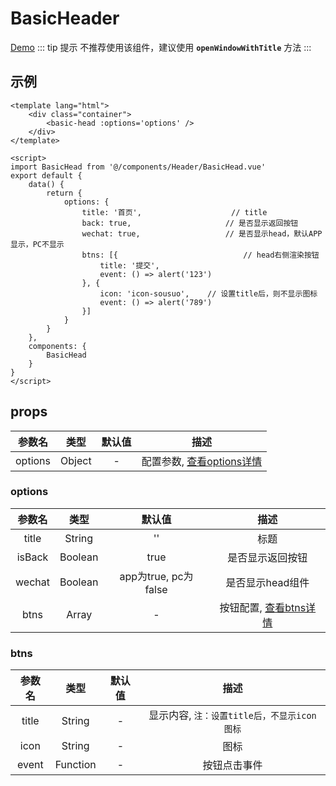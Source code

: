 # BasicHeader
[Demo](http://watasi.gitee.io/infozx_api/dist/#/basicHead)
::: tip 提示
不推荐使用该组件，建议使用 **`openWindowWithTitle`** 方法
:::


## 示例
``` vue{8}
<template lang="html">
	<div class="container">
		<basic-head :options='options' />
	</div>
</template>

<script>
import BasicHead from '@/components/Header/BasicHead.vue'
export default {
	data() {
		return {
			options: {
				title: '首页',					// title
				back: true,						// 是否显示返回按钮
				wechat: true,					// 是否显示head，默认APP显示，PC不显示
				btns: [{							// head右侧渲染按钮
					title: '提交',
					event: () => alert('123')
				}, {
					icon: 'icon-sousuo', 	// 设置title后，则不显示图标
					event: () => alert('789')
				}]
			}
		}
	},
	components: {
		BasicHead
	}
}
</script>
```

## props
|参数名|类型|默认值|描述|
|:---:|:---:|:---:|:---:|
|options|Object|-|配置参数, [查看options详情](#options)|

### options
|参数名|类型|默认值|描述|
|:---:|:---:|:---:|:---:|
|title|String|''|标题|
|isBack|Boolean|true|是否显示返回按钮|
|wechat|Boolean|app为true, pc为false|是否显示head组件|
|btns|Array|-|按钮配置, [查看btns详情](#btns)|

### btns
|参数名|类型|默认值|描述|
|:---:|:---:|:---:|:---:|
|title|String|-|显示内容, `注：设置title后，不显示icon图标`|
|icon|String|-|图标|
|event|Function|-|按钮点击事件|
